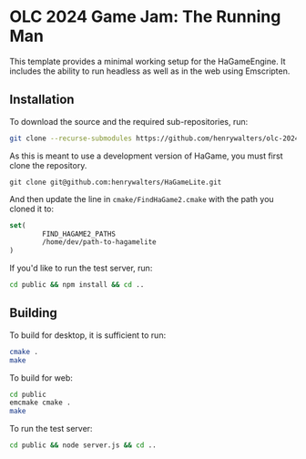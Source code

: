 # OLC 2024 Game Jam: The Running Man

This template provides a minimal working setup for the HaGameEngine. It includes the 
ability to run headless as well as in the web using Emscripten.

## Installation

To download the source and the required sub-repositories, run:
```bash
git clone --recurse-submodules https://github.com/henrywalters/olc-2024-the-runner
```

As this is meant to use a development version of HaGame, you must first clone the repository.

``git clone git@github.com:henrywalters/HaGameLite.git``

And then update the line in ``cmake/FindHaGame2.cmake`` with the path you cloned it to:

```cmake
set(
        FIND_HAGAME2_PATHS
        /home/dev/path-to-hagamelite
)
```

If you'd like to run the test server, run:

```bash
cd public && npm install && cd ..
```

## Building

To build for desktop, it is sufficient to run:

```bash
cmake .
make
```

To build for web:

```bash
cd public
emcmake cmake .
make
```

To run the test server:
```bash
cd public && node server.js && cd ..
```